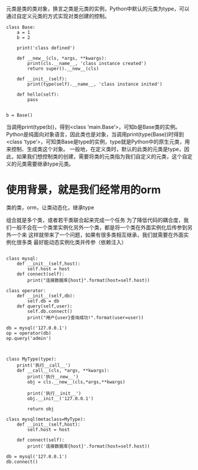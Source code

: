 元类是类的类对象，换言之类是元类的实例，Python中默认的元类为type，可以通过自定义元类的方式实现对类创建的控制。

```
class Base:
    a = 1
    b = 2

    print('class defined')

    def __new__(cls, *args, **kwargs):
        print(cls.__name__, 'class instance created')
        return super().__new__(cls)

    def __init__(self):
        print(type(self).__name__, 'class instance inited')

    def hello(self):
        pass


b = Base()
```

当调用print(type(b))，得到<class ‘main.Base’>，可知b是Base类的实例。Python是纯面向对象语言，因此类也是对象，当调用print(type(Base))时得到<class ‘type’>，可知类Base是type的实例，type就是Python中的原生元类，用来控制、生成类这个对象。
一般地，在定义类时，默认的此类的元类是type，因此，如果我们想控制类的创建，需要将类的元类指为我们自定义的元类，这个自定义的元类需要继承type元类。


# 使用背景，就是我们经常用的orm

类的类，orm，让类动态化，继承type


组合就是多个类，或者若干类联合起来完成一个任务
为了降低代码的耦合度，我们一般不会在一个类里实例化另外一个类，都是将一个类在外面实例化后传参到另外一个来
这样就带来了一个问题，如果有很多类相互继承，我们就需要在外面实例化很多类
最好能动态实例化类并传参（依赖注入）

```

class mysql:
    def __init__(self,host):
        self.host = host
    def connect(self):
        print("连接数据库{host}".format(host=self.host))

class operator:
    def __init__(self,db):
        self.db = db
    def query(self,user):
        self.db.connect()
        print("用户{user}查询成功!".format(user=user))

db = mysql('127.0.0.1')
op = operator(db)
op.query('admin')



class MyType(type):
    print('执行__call__')
    def __call__(cls, *args, **kwargs):
        print('执行__new__')
        obj = cls.__new__(cls,*args,**kwargs)

        print('执行__init__')
        obj.__init__('127.0.0.1')

        return obj

class mysql(metaclass=MyType):
    def __init__(self,host):
        self.host = host

    def connect(self):
        print('连接数据库{host}'.format(host=self.host))

db = mysql('127.0.0.1')
db.connect()

```
